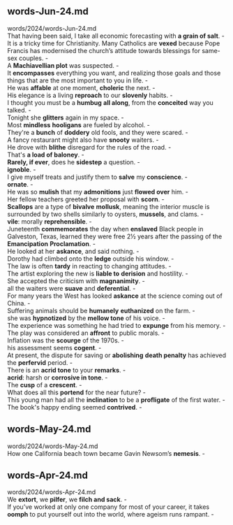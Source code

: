 ## words-Jun-24.md ##  
words/2024/words-Jun-24.md  
That having been said, I take all economic forecasting with **a grain of salt**. -  
It is a tricky time for Christianity. Many Catholics are **vexed** because Pope Francis has modernised the church’s attitude towards blessings for same-sex couples. -  
A **Machiavellian plot** was suspected.  -  
It **encompasses** everything you want, and realizing those goals and those things that are the most important to you in life.  -  
He was **affable** at one moment, **choleric** the next. -  
His elegance is a living **reproach** to our **slovenly** habits. -  
I thought you must be a **humbug** **all along**, from the **conceited** way you talked. -  
Tonight she **glitters** again in my space. -  
Most **mindless** **hooligans** are fueled by alcohol. -  
They're a **bunch** of **doddery** old fools, and they were scared. -  
A fancy restaurant might also have **snooty** waiters. -  
He drove with **blithe** disregard for the rules of the road. -  
That's **a load of baloney**. -  
**Rarely, if ever**, does he **sidestep** a question. -  
**ignoble**. -  
I give myself treats and justify them to **salve** my **conscience**. -  
**ornate**. -  
He was so **mulish** that my **admonitions** just **flowed over** him. -  
Her fellow teachers greeted her proposal with **scorn**. -  
**Scallops** are a type of **bivalve** **mollusk**, meaning the interior muscle is surrounded by two shells similarly to oysters, **mussels**, and clams. -  
**vile**: morally **reprehensible**. -  
Juneteenth **commemorates** the day when **enslaved** Black people in Galveston, Texas, learned they were free 2½ years after the passing of the **Emancipation** **Proclamation**. -  
He looked at her **askance**, and said nothing. -  
Dorothy had climbed onto the **ledge** outside his window. -  
The law is often **tardy** in reacting to changing attitudes. -  
The artist exploring the new is **liable to** **derision** and hostility. -  
She accepted the criticism with **magnanimity**. -  
all the waiters were **suave** and **deferential**. -  
For many years the West has looked **askance** at the science coming out of China. -  
Suffering animals should be **humanely** **euthanized** on the farm. -  
she was **hypnotized** by the **mellow tone** of his voice. -  
The experience was something he had tried to **expunge** from his memory. -  
The play was considered an **affront** to public morals.  -  
Inflation was the **scourge** of the 1970s. -  
his assessment seems **cogent**. -  
At present, the dispute for saving or **abolishing** **death penalty** has achieved the **perfervid** period. -  
There is an **acrid tone** to your **remarks**. -  
**acrid**: harsh or **corrosive in tone**. -  
The **cusp** of a **crescent**. -  
What does all this **portend** for the near future?  -  
This young man had all the **inclination** to be a **profligate** of the first water. -  
The book's happy ending seemed **contrived**. -  

## words-May-24.md ##  
words/2024/words-May-24.md  
How one California beach town became Gavin Newsom’s **nemesis**. -  

## words-Apr-24.md ##  
words/2024/words-Apr-24.md  
We **extort**, we **pilfer**, we **filch and sack**. -  
If you’ve worked at only one company for most of your career, it takes **oomph** to put yourself out into the world, where ageism runs rampant. -  
